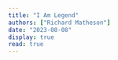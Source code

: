 ```yaml
---
title: "I Am Legend"
authors: ["Richard Matheson"]
date: "2023-08-08"
display: true
read: true
---
```



